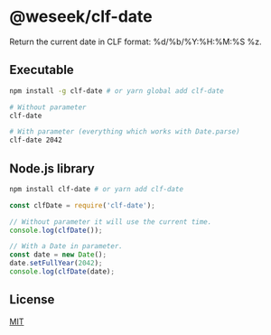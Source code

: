 # @weseek/clf-date

Return the current date in CLF format: %d/%b/%Y:%H:%M:%S %z.

## Executable

```bash
npm install -g clf-date # or yarn global add clf-date

# Without parameter
clf-date

# With parameter (everything which works with Date.parse)
clf-date 2042
```

## Node.js library

```bash
npm install clf-date # or yarn add clf-date
```

```js
const clfDate = require('clf-date');

// Without parameter it will use the current time.
console.log(clfDate());

// With a Date in parameter.
const date = new Date();
date.setFullYear(2042);
console.log(clfDate(date);
```

## License

[MIT](LICENSE)
